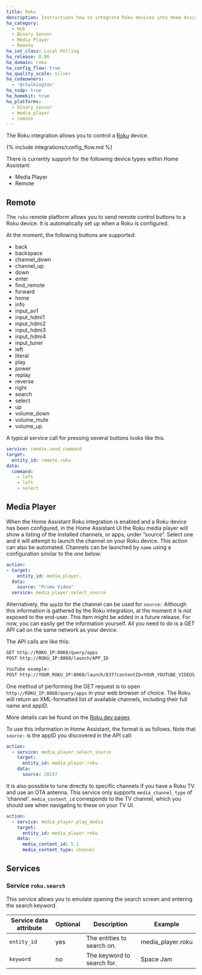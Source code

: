 ```yaml
---
title: Roku
description: Instructions how to integrate Roku devices into Home Assistant.
ha_category:
  - Hub
  - Binary Sensor
  - Media Player
  - Remote
ha_iot_class: Local Polling
ha_release: 0.86
ha_domain: roku
ha_config_flow: true
ha_quality_scale: silver
ha_codeowners:
  - '@ctalkington'
ha_ssdp: true
ha_homekit: true
ha_platforms:
  - binary_sensor
  - media_player
  - remote
---
```


The Roku integration allows you to control a [Roku](https://www.roku.com/) device.

{% include integrations/config_flow.md %}

There is currently support for the following device types within Home Assistant:

- Media Player
- Remote

## Remote

The `roku` remote platform allows you to send remote control buttons to a Roku device. It is automatically set up when a Roku is configured.

At the moment, the following buttons are supported:

- back
- backspace
- channel_down
- channel_up
- down
- enter
- find_remote
- forward
- home
- info
- input_av1
- input_hdmi1
- input_hdmi2
- input_hdmi3
- input_hdmi4
- input_tuner
- left
- literal
- play
- power
- replay
- reverse
- right
- search
- select
- up
- volume_down
- volume_mute
- volume_up

A typical service call for pressing several buttons looks like this.

```yaml
service: remote.send_command
target:
  entity_id: remote.roku
data:
  command:
    - left
    - left
    - select
```

## Media Player

When the Home Assistant Roku integration is enabled and a Roku device has been configured, in the Home Assistant UI the Roku media player will show a listing of the installed channels, or apps, under “source”. Select one and it will attempt to launch the channel on your Roku device. This action can also be automated. Channels can be launched by `name` using a configuration similar to the one below:
```yaml
action:
- target:
    entity_id: media_player.
  data:
    source: "Prime Video"
  service: media_player.select_source
```

Alternatively, the `appID` for the channel can be used for `source:` Although this information is gathered by the Roku integration, at the moment it is not exposed to the end-user. This item might be added in a future release. For now, you can easily get the information yourself. All you need to do is a GET API call on the same network as your device.

The API calls are like this:

```txt
GET http://ROKU_IP:8060/query/apps
POST http://ROKU_IP:8060/launch/APP_ID

YouTube example:
POST http://YOUR_ROKU_IP:8060/launch/837?contentID=YOUR_YOUTUBE_VIDEOS_CONTENT_ID&MediaType=live
```

One method of performing the GET request is to open `http://ROKU_IP:8060/query/apps` in your web browser of choice. The Roku will return an XML-formatted list of available channels, including their full name and appID. 

More details can be found on the [Roku dev pages](https://developer.roku.com/docs/developer-program/debugging/external-control-api.md)

To use this information in Home Assistant, the format is as follows. Note that `source:` is the appID you discovered in the API call:

```yaml
action:
  - service: media_player.select_source
    target:
      entity_id: media_player.roku
    data:
      source: 20197
```

It is also possible to tune directly to specific channels if you have a Roku TV and use an OTA antenna. This service only supports `media_channel_type` of 'channel'. `media_content_id` corresponds to the TV channel, which you should see when navigating to these on your TV UI. 

```yaml
action:
  - service: media_player.play_media
    target:
      entity_id: media_player.roku
    data:
      media_content_id: 5.1
      media_content_type: channel
```

## Services

### Service `roku.search`

This service allows you to emulate opening the search screen and entering the search keyword.

| Service data attribute | Optional | Description | Example |
| ---------------------- | -------- | ----------- | ------- |
| `entity_id` | yes | The entities to search on. | media_player.roku
| `keyword` | no | The keyword to search for. | Space Jam
